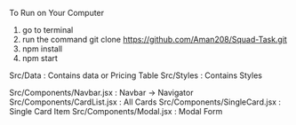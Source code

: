 

  To Run on Your Computer 
   1) go to terminal 
   2) run the command git clone https://github.com/Aman208/Squad-Task.git
   3)  npm install
   4)  npm start 



   Src/Data : Contains data or Pricing Table
   Src/Styles : Contains Styles

   Src/Components/Navbar.jsx      :   Navbar -> Navigator 
   Src/Components/CardList.jsx    :  All Cards 
   Src/Components/SingleCard.jsx  :  Single Card Item
   Src/Components/Modal.jsx       : Modal Form

